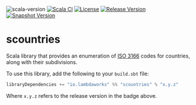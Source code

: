 ![scala-version][scala-version-badge]
[![Scala CI][ci-badge]][ci-link]
[![License][license-badge]](LICENSE)
[![Release Version][sonatype-releases-badge]][sonatype-releases-link]
[![Snapshot Version][sonatype-snapshots-badge]][sonatype-snapshots-link]

# scountries

Scala library that provides an enumeration of [ISO 3166](https://en.wikipedia.org/wiki/ISO_3166) codes for countries, along with their subdivisions.

To use this library, add the following to your `build.sbt` file:

```scala
libraryDependencies += "io.lambdaworks" %% "scountries" % "x.y.z"
```

Where `x.y.z` refers to the release version in the badge above.

[scala-version-badge]: https://img.shields.io/badge/scala-2.13.14-blue?logo=scala&color=red
[ci-badge]: https://github.com/lambdaworks/scountries/actions/workflows/ci.yml/badge.svg
[ci-link]: https://github.com/lambdaworks/scountriesr/actions/workflows/ci.yml
[license-badge]: https://img.shields.io/badge/License-Apache%202.0-blue.svg
[sonatype-releases-badge]: https://img.shields.io/nexus/r/https/s01.oss.sonatype.org/io.lambdaworks/scountries_2.13?color=blue "Sonatype Releases"
[sonatype-releases-link]: https://s01.oss.sonatype.org/content/repositories/releases/io/lambdaworks/scountries_2.13/ "Sonatype Releases"
[sonatype-snapshots-badge]: https://img.shields.io/nexus/s/https/s01.oss.sonatype.org/io.lambdaworks/scountries_2.13 "Sonatype Snapshots"
[sonatype-snapshots-link]: https://s01.oss.sonatype.org/content/repositories/snapshots/io/lambdaworks/scountries_2.13/ "Sonatype Snapshots"
